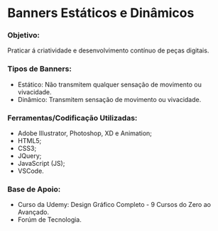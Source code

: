 # Banners Estáticos e Dinâmicos 

### Objetivo:
Praticar á criatividade e desenvolvimento contínuo de peças digitais.

### Tipos de Banners:
- Estático: Não transmitem qualquer sensação de movimento ou vivacidade. 
- Dinâmico: Transmitem sensação de movimento ou vivacidade.

### Ferramentas/Codificação Utilizadas:
- Adobe Illustrator, Photoshop, XD e Animation;
- HTML5;
- CSS3;
- JQuery;
- JavaScript (JS);
- VSCode.

### Base de Apoio:
- Curso da Udemy: Design Gráfico Completo - 9 Cursos do Zero ao Avançado.
- Forúm de Tecnologia. 
